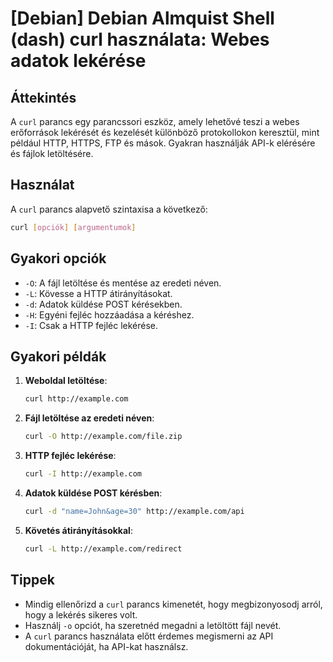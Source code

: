 # [Debian] Debian Almquist Shell (dash) curl használata: Webes adatok lekérése

## Áttekintés
A `curl` parancs egy parancssori eszköz, amely lehetővé teszi a webes erőforrások lekérését és kezelését különböző protokollokon keresztül, mint például HTTP, HTTPS, FTP és mások. Gyakran használják API-k elérésére és fájlok letöltésére.

## Használat
A `curl` parancs alapvető szintaxisa a következő:

```bash
curl [opciók] [argumentumok]
```

## Gyakori opciók
- `-O`: A fájl letöltése és mentése az eredeti néven.
- `-L`: Kövesse a HTTP átirányításokat.
- `-d`: Adatok küldése POST kérésekben.
- `-H`: Egyéni fejléc hozzáadása a kéréshez.
- `-I`: Csak a HTTP fejléc lekérése.

## Gyakori példák
1. **Weboldal letöltése**:
   ```bash
   curl http://example.com
   ```

2. **Fájl letöltése az eredeti néven**:
   ```bash
   curl -O http://example.com/file.zip
   ```

3. **HTTP fejléc lekérése**:
   ```bash
   curl -I http://example.com
   ```

4. **Adatok küldése POST kérésben**:
   ```bash
   curl -d "name=John&age=30" http://example.com/api
   ```

5. **Követés átirányításokkal**:
   ```bash
   curl -L http://example.com/redirect
   ```

## Tippek
- Mindig ellenőrizd a `curl` parancs kimenetét, hogy megbizonyosodj arról, hogy a lekérés sikeres volt.
- Használj `-o` opciót, ha szeretnéd megadni a letöltött fájl nevét.
- A `curl` parancs használata előtt érdemes megismerni az API dokumentációját, ha API-kat használsz.